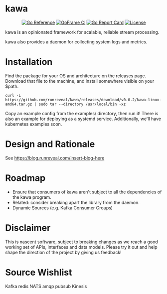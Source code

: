 # kawa

<!-- The space below the div is necessary -->
<div align=center>

[![Go Reference](https://pkg.go.dev/badge/github.com/runreveal/kawa.svg)](https://pkg.go.dev/github.com/runreveal/kawa)
[![GoFrame CI](https://github.com/runreveal/kawa/actions/workflows/ci.yml/badge.svg)](https://github.com/runreveal/kawa/actions/workflows/ci.yml)
[![Go Report Card](https://goreportcard.com/badge/github.com/runreveal/kawa)](https://goreportcard.com/report/github.com/runreveal/kawa)
[![License](https://img.shields.io/github/license/runreveal/kawa.svg?style=flat)](https://github.com/runreveal/kawa)
</div>

kawa is an opinionated framework for scalable, reliable stream processing.

kawa also provides a daemon for collecting system logs and metrics.

# Installation

Find the package for your OS and architecture on the releases page. Download
that file to the machine, and install somewhere visible on your $path.

    curl -L https://github.com/runreveal/kawa/releases/download/v0.0.2/kawa-linux-amd64.tar.gz | sudo tar --directory /usr/local/bin -xz

Copy an example config from the examples/ directory, then run it!  There is
also an example for deploying as a systemd service.  Additionally, we'll have
kubernetes examples soon.

# Design and Rationale

See https://blog.runreveal.com/insert-blog-here

# Roadmap

- Ensure that consumers of kawa aren't subject to all the dependencies of the
  kawa program.
- Related: consider breaking apart the library from the daemon.
- Dynamic Sources (e.g. Kafka Consumer Groups)

# Disclaimer

This is nascent software, subject to breaking changes as we reach a good
working set of APIs, interfaces and data models.  Please try it out and help
shape the direction of the project by giving us feedback!

# Source Wishlist

Kafka
redis
NATS
amqp
pubsub
Kinesis
